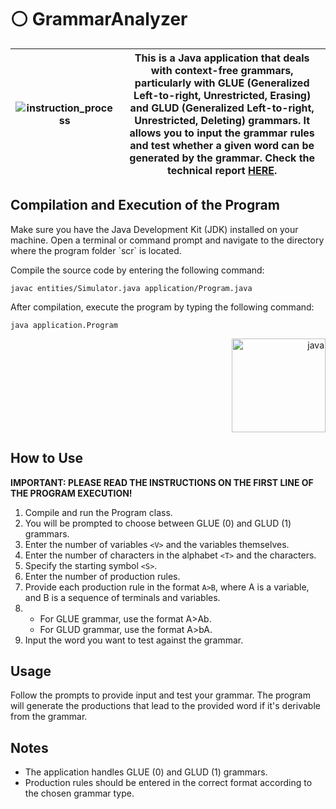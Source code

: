 # ⚪ GrammarAnalyzer
| ![instruction_process](https://i.imgur.com/1jZRPKp.gif) | This is a Java application that deals with context-free grammars, particularly with GLUE (Generalized Left-to-right, Unrestricted, Erasing) and GLUD (Generalized Left-to-right, Unrestricted, Deleting) grammars. It allows you to input the grammar rules and test whether a given word can be generated by the grammar. Check the technical report [HERE](./relatorio.pdf). |
|---|---|

## Compilation and Execution of the Program

<div align="left">
Make sure you have the Java Development Kit (JDK) installed on your machine. Open a terminal or command prompt and navigate to the directory where the program folder `scr` is located.

Compile the source code by entering the following command:

`javac entities/Simulator.java application/Program.java`

After compilation, execute the program by typing the following command:

`java application.Program`
</div>

<div align="right">
  <img src="https://i.imgur.com/wu5eh6H.gif" alt="java" width="150">
</div>

## How to Use

**IMPORTANT: PLEASE READ THE INSTRUCTIONS ON THE FIRST LINE OF THE PROGRAM EXECUTION!**
1. Compile and run the Program class.
2. You will be prompted to choose between GLUE (0) and GLUD (1) grammars.
3. Enter the number of variables `<V>` and the variables themselves.
4. Enter the number of characters in the alphabet `<T>` and the characters.
5. Specify the starting symbol `<S>`.
6. Enter the number of production rules.
7. Provide each production rule in the format `A>B`, where A is a variable, and B is a sequence of terminals and variables.
8. - For GLUE grammar, use the format A>Ab.
   - For GLUD grammar, use the format A>bA.
9. Input the word you want to test against the grammar.

## Usage

Follow the prompts to provide input and test your grammar. The program will generate the productions that lead to the provided word if it's derivable from the grammar.

## Notes

- The application handles GLUE (0) and GLUD (1) grammars.
- Production rules should be entered in the correct format according to the chosen grammar type.
